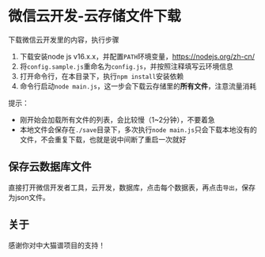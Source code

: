 # 微信云开发-云存储文件下载
下载微信云开发里的内容，执行步骤

1. 下载安装node js v16.x.x，并配置`PATH`环境变量，https://nodejs.org/zh-cn/
2. 将`config.sample.js`重命名为`config.js`，并按照注释填写云环境信息
3. 打开命令行，在本目录下，执行`npm install`安装依赖
4. 命令行启动`node main.js`，这一步会下载云存储里的**所有文件**，注意流量消耗

提示：
* 刚开始会加载所有文件的列表，会比较慢（1~2分钟），不要着急
* 本地文件会保存在`./save`目录下，多次执行`node main.js`只会下载本地没有的文件，不会重复下载，也就是说中间断了重启一次就好

## 保存云数据库文件
直接打开微信开发者工具，云开发，数据库，点击每个数据表，再点击`导出`，保存为json文件。

## 关于
感谢你对中大猫谱项目的支持！
